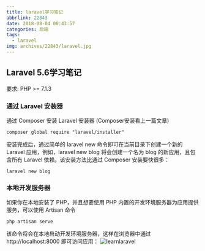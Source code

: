 ```yaml
---
title: laravel学习笔记
abbrlink: 22843
date: 2018-08-04 00:43:57
categories: 后端
tags:
  - laravel
img: archives/22843/laravel.jpg
---
```


## Laravel 5.6学习笔记
要求:
PHP >= 7.1.3

### 通过 Laravel 安装器
通过 Composer 安装 Laravel 安装器 (Composer安装看上一篇文章)
```
composer global require "laravel/installer"
```

安装完成后，通过简单的 laravel new 命令即可在当前目录下创建一个新的 Laravel 应用，例如，laravel new blog 将会创建一个名为 blog 的新应用，且包含所有 Laravel 依赖。该安装方法比通过 Composer 安装要快很多：
```
laravel new blog
```

### 本地开发服务器
如果你在本地安装了 PHP，并且想要使用 PHP 内置的开发环境服务器为应用提供服务，可以使用 Artisan 命令 
```
php artisan serve
```
该命令将会在本地启动开发环境服务器，这样在浏览器中通过 http://localhost:8000 即可访问应用：
![learnlaravel](22843/learnlaravel.png)